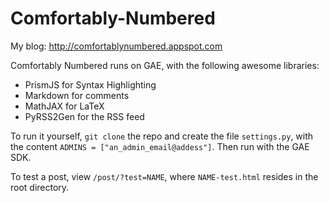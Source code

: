 Comfortably-Numbered
====================

My blog: http://comfortablynumbered.appspot.com

Comfortably Numbered runs on GAE, with the following awesome libraries:
- PrismJS for Syntax Highlighting
- Markdown for comments
- MathJAX for LaTeX
- PyRSS2Gen for the RSS feed

To run it yourself, `git clone` the repo and create the file `settings.py`, with the content `ADMINS = ["an_admin_email@addess"]`. Then run with the GAE SDK.

To test a post, view `/post/?test=NAME`, where `NAME-test.html` resides in the root directory.